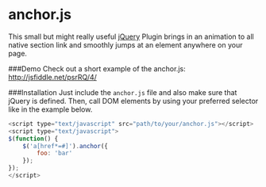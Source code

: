 anchor.js
======

This small but might really useful [jQuery](http://www.jquery.com) Plugin brings in an animation to all native section link and smoothly jumps at an element anywhere on your page.

###Demo
Check out a short example of the anchor.js:<br>
http://jsfiddle.net/psrRQ/4/

###Installation
Just include the `anchor.js` file and also make sure that jQuery is defined. Then, call DOM elements by using your preferred selector like in the example below.

```javascript
<script type="text/javascript" src="path/to/your/anchor.js"></script>
<script type="text/javascript">
$(function() {
    $('a[href*=#]').anchor({
        foo: 'bar'
    });
});
</script>
```
